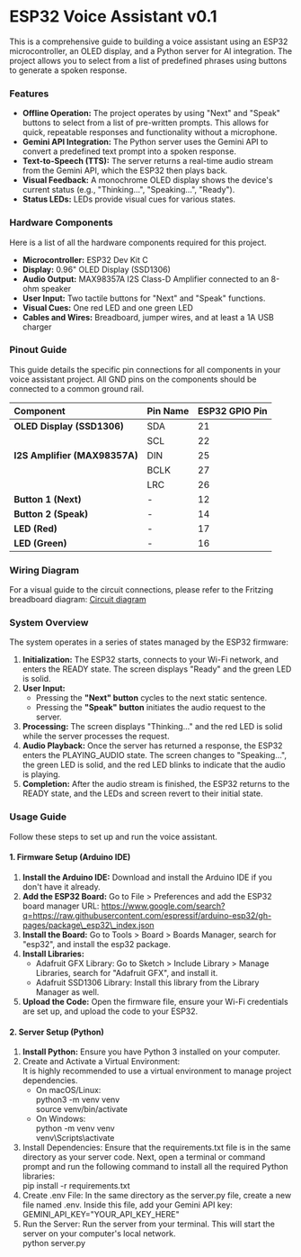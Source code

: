 # **ESP32 Voice Assistant v0.1**

This is a comprehensive guide to building a voice assistant using an ESP32 microcontroller, an OLED display, and a Python server for AI integration. The project allows you to select from a list of predefined phrases using buttons to generate a spoken response.

### **Features**

* **Offline Operation:** The project operates by using "Next" and "Speak" buttons to select from a list of pre-written prompts. This allows for quick, repeatable responses and functionality without a microphone.  
* **Gemini API Integration:** The Python server uses the Gemini API to convert a predefined text prompt into a spoken response.  
* **Text-to-Speech (TTS):** The server returns a real-time audio stream from the Gemini API, which the ESP32 then plays back.  
* **Visual Feedback:** A monochrome OLED display shows the device's current status (e.g., "Thinking...", "Speaking...", "Ready").  
* **Status LEDs:** LEDs provide visual cues for various states.

### **Hardware Components**

Here is a list of all the hardware components required for this project.

* **Microcontroller:** ESP32 Dev Kit C  
* **Display:** 0.96" OLED Display (SSD1306)  
* **Audio Output:** MAX98357A I2S Class-D Amplifier connected to an 8-ohm speaker  
* **User Input:** Two tactile buttons for "Next" and "Speak" functions.  
* **Visual Cues:** One red LED and one green LED  
* **Cables and Wires:** Breadboard, jumper wires, and at least a 1A USB charger

### **Pinout Guide**

This guide details the specific pin connections for all components in your voice assistant project. All GND pins on the components should be connected to a common ground rail.

| Component | Pin Name | ESP32 GPIO Pin |
| :---- | :---- | :---- |
| **OLED Display (SSD1306)** | SDA | 21 |
|  | SCL | 22 |
| **I2S Amplifier (MAX98357A)** | DIN | 25 |
|  | BCLK | 27 |
|  | LRC | 26 |
| **Button 1 (Next)** | \- | 12 |
| **Button 2 (Speak)** | \- | 14 |
| **LED (Red)** | \- | 17 |
| **LED (Green)** | \- | 16 |

### **Wiring Diagram**

For a visual guide to the circuit connections, please refer to the Fritzing breadboard diagram: [Circuit diagram](fritz.png)


### **System Overview**

The system operates in a series of states managed by the ESP32 firmware:

1. **Initialization:** The ESP32 starts, connects to your Wi-Fi network, and enters the READY state. The screen displays "Ready" and the green LED is solid.  
2. **User Input:**  
   * Pressing the **"Next" button** cycles to the next static sentence.  
   * Pressing the **"Speak" button** initiates the audio request to the server.  
3. **Processing:** The screen displays "Thinking..." and the red LED is solid while the server processes the request.  
4. **Audio Playback:** Once the server has returned a response, the ESP32 enters the PLAYING\_AUDIO state. The screen changes to "Speaking...", the green LED is solid, and the red LED blinks to indicate that the audio is playing.  
5. **Completion:** After the audio stream is finished, the ESP32 returns to the READY state, and the LEDs and screen revert to their initial state.

### **Usage Guide**

Follow these steps to set up and run the voice assistant.

#### **1\. Firmware Setup (Arduino IDE)**

1. **Install the Arduino IDE:** Download and install the Arduino IDE if you don't have it already.  
2. **Add the ESP32 Board:** Go to File \> Preferences and add the ESP32 board manager URL: https://www.google.com/search?q=https://raw.githubusercontent.com/espressif/arduino-esp32/gh-pages/package\_esp32\_index.json  
3. **Install the Board:** Go to Tools \> Board \> Boards Manager, search for "esp32", and install the esp32 package.  
4. **Install Libraries:**  
   * Adafruit GFX Library: Go to Sketch \> Include Library \> Manage Libraries, search for "Adafruit GFX", and install it.  
   * Adafruit SSD1306 Library: Install this library from the Library Manager as well.  
5. **Upload the Code:** Open the firmware file, ensure your Wi-Fi credentials are set up, and upload the code to your ESP32.

#### **2\. Server Setup (Python)**

1. **Install Python:** Ensure you have Python 3 installed on your computer.  
2. Create and Activate a Virtual Environment:  
   It is highly recommended to use a virtual environment to manage project dependencies.  
   * On macOS/Linux:  
     python3 \-m venv venv  
     source venv/bin/activate  
   * On Windows:  
     python \-m venv venv  
     venv\\Scripts\\activate  
3. Install Dependencies: Ensure that the requirements.txt file is in the same directory as your server code. Next, open a terminal or command prompt and run the following command to install all the required Python libraries:  
   pip install \-r requirements.txt  
4. Create .env File: In the same directory as the server.py file, create a new file named .env. Inside this file, add your Gemini API key:  
   GEMINI\_API\_KEY="YOUR\_API\_KEY\_HERE"  
5. Run the Server: Run the server from your terminal. This will start the server on your computer's local network.  
   python server.py